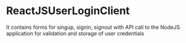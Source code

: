 # ReactJSUserLoginClient
It contains forms for singup, signin, signout with API call to the NodeJS application for validation and storage of user credentials

